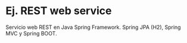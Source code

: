 # Ej. REST web service
Servicio web REST en Java Spring Framework. Spring JPA (H2), Spring MVC y Spring BOOT.
